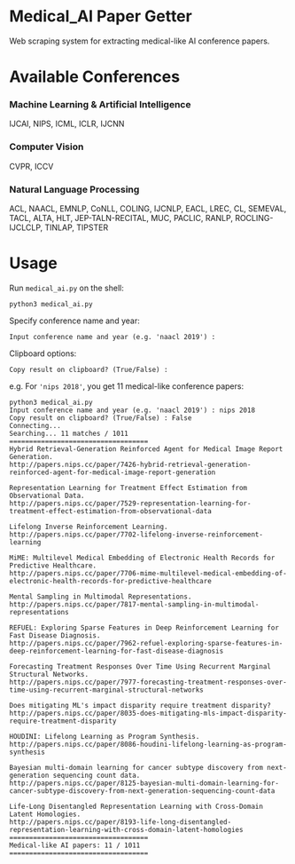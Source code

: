 # Medical_AI Paper Getter
Web scraping system for extracting medical-like AI conference papers.

# Available Conferences
### Machine Learning & Artificial Intelligence
IJCAI, NIPS, ICML, ICLR, IJCNN
### Computer Vision
CVPR, ICCV
### Natural Language Processing
ACL, NAACL, EMNLP, CoNLL, COLING, IJCNLP, EACL, LREC, CL, SEMEVAL, TACL, ALTA, HLT, JEP-TALN-RECITAL, MUC, PACLIC, RANLP, ROCLING-IJCLCLP, TINLAP, TIPSTER

# Usage
Run `medical_ai.py` on the shell:
```
python3 medical_ai.py
```

Specify conference name and year:
```
Input conference name and year (e.g. 'naacl 2019') : 
```

Clipboard options:
```
Copy result on clipboard? (True/False) :
```

e.g. For `'nips 2018'`, you get 11 medical-like conference papers:
```
python3 medical_ai.py 
Input conference name and year (e.g. 'naacl 2019') : nips 2018
Copy result on clipboard? (True/False) : False
Connecting...
Searching... 11 matches / 1011
===================================
Hybrid Retrieval-Generation Reinforced Agent for Medical Image Report Generation.
http://papers.nips.cc/paper/7426-hybrid-retrieval-generation-reinforced-agent-for-medical-image-report-generation

Representation Learning for Treatment Effect Estimation from Observational Data.
http://papers.nips.cc/paper/7529-representation-learning-for-treatment-effect-estimation-from-observational-data

Lifelong Inverse Reinforcement Learning.
http://papers.nips.cc/paper/7702-lifelong-inverse-reinforcement-learning

MiME: Multilevel Medical Embedding of Electronic Health Records for Predictive Healthcare.
http://papers.nips.cc/paper/7706-mime-multilevel-medical-embedding-of-electronic-health-records-for-predictive-healthcare

Mental Sampling in Multimodal Representations.
http://papers.nips.cc/paper/7817-mental-sampling-in-multimodal-representations

REFUEL: Exploring Sparse Features in Deep Reinforcement Learning for Fast Disease Diagnosis.
http://papers.nips.cc/paper/7962-refuel-exploring-sparse-features-in-deep-reinforcement-learning-for-fast-disease-diagnosis

Forecasting Treatment Responses Over Time Using Recurrent Marginal Structural Networks.
http://papers.nips.cc/paper/7977-forecasting-treatment-responses-over-time-using-recurrent-marginal-structural-networks

Does mitigating ML's impact disparity require treatment disparity?
http://papers.nips.cc/paper/8035-does-mitigating-mls-impact-disparity-require-treatment-disparity

HOUDINI: Lifelong Learning as Program Synthesis.
http://papers.nips.cc/paper/8086-houdini-lifelong-learning-as-program-synthesis

Bayesian multi-domain learning for cancer subtype discovery from next-generation sequencing count data.
http://papers.nips.cc/paper/8125-bayesian-multi-domain-learning-for-cancer-subtype-discovery-from-next-generation-sequencing-count-data

Life-Long Disentangled Representation Learning with Cross-Domain Latent Homologies.
http://papers.nips.cc/paper/8193-life-long-disentangled-representation-learning-with-cross-domain-latent-homologies
===================================
Medical-like AI papers: 11 / 1011
===================================
```

